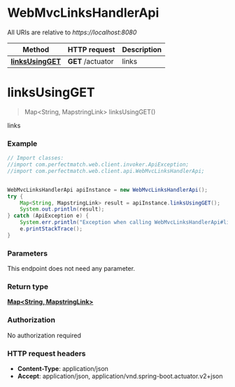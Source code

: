 # WebMvcLinksHandlerApi

All URIs are relative to *https://localhost:8080*

Method | HTTP request | Description
------------- | ------------- | -------------
[**linksUsingGET**](WebMvcLinksHandlerApi.md#linksUsingGET) | **GET** /actuator | links


<a name="linksUsingGET"></a>
# **linksUsingGET**
> Map&lt;String, MapstringLink&gt; linksUsingGET()

links

### Example
```java
// Import classes:
//import com.perfectmatch.web.client.invoker.ApiException;
//import com.perfectmatch.web.client.api.WebMvcLinksHandlerApi;


WebMvcLinksHandlerApi apiInstance = new WebMvcLinksHandlerApi();
try {
    Map<String, MapstringLink> result = apiInstance.linksUsingGET();
    System.out.println(result);
} catch (ApiException e) {
    System.err.println("Exception when calling WebMvcLinksHandlerApi#linksUsingGET");
    e.printStackTrace();
}
```

### Parameters
This endpoint does not need any parameter.

### Return type

[**Map&lt;String, MapstringLink&gt;**](MapstringLink.md)

### Authorization

No authorization required

### HTTP request headers

 - **Content-Type**: application/json
 - **Accept**: application/json, application/vnd.spring-boot.actuator.v2+json

